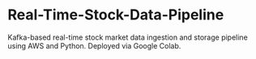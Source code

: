 # Real-Time-Stock-Data-Pipeline
Kafka-based real-time stock market data ingestion and storage pipeline using AWS and Python. Deployed via Google Colab.
